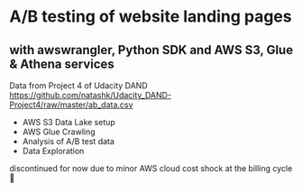 # A/B testing of website landing pages 

## with awswrangler, Python SDK and AWS S3, Glue & Athena services

Data from Project 4 of Udacity DAND
https://github.com/natashk/Udacity_DAND-Project4/raw/master/ab_data.csv

- AWS S3 Data Lake setup
- AWS Glue Crawling
- Analysis of A/B test data
- Data Exploration

discontinued for now due to minor AWS cloud cost shock at the billing cycle 🙈
